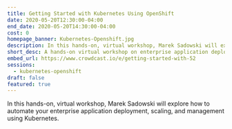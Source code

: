 ```yaml
---
title: Getting Started with Kubernetes Using OpenShift
date: 2020-05-20T12:30:00-04:00
end_date: 2020-05-20T14:30:00-04:00
cost: 0
homepage_banner: Kubernetes-Openshift.jpg
description: In this hands-on, virtual workshop, Marek Sadowski will explore how to automate your enterprise application deployment, scaling, and management using Kubernetes.
short_desc: A hands-on virtual workshop on enterprise application deployment, scaling, and management using Kubernetes.
embed_url: https://www.crowdcast.io/e/getting-started-with-52
sessions:
  - kubernetes-openshift
draft: false
featured: true
---
```


In this hands-on, virtual workshop, Marek Sadowski will explore how to automate your enterprise application deployment, scaling, and management using Kubernetes.
